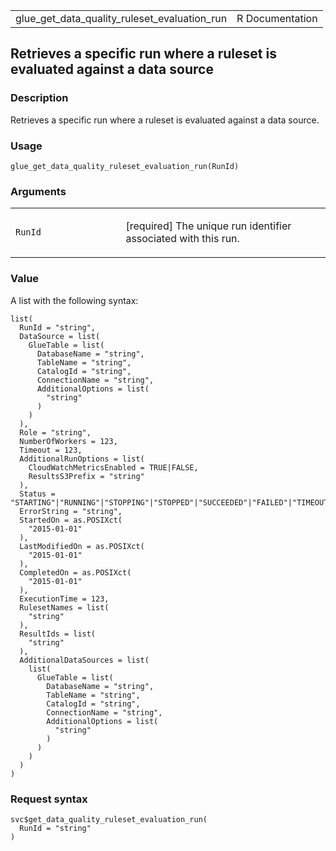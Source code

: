 <table style="width: 100%;">
<tbody>
<tr class="odd">
<td>glue_get_data_quality_ruleset_evaluation_run</td>
<td style="text-align: right;">R Documentation</td>
</tr>
</tbody>
</table>

## Retrieves a specific run where a ruleset is evaluated against a data source

### Description

Retrieves a specific run where a ruleset is evaluated against a data
source.

### Usage

    glue_get_data_quality_ruleset_evaluation_run(RunId)

### Arguments

<table>
<colgroup>
<col style="width: 35%" />
<col style="width: 65%" />
</colgroup>
<tbody>
<tr class="odd">
<td><code
id="glue_get_data_quality_ruleset_evaluation_run_:_RunId">RunId</code></td>
<td><p>[required] The unique run identifier associated with this
run.</p></td>
</tr>
</tbody>
</table>

### Value

A list with the following syntax:

    list(
      RunId = "string",
      DataSource = list(
        GlueTable = list(
          DatabaseName = "string",
          TableName = "string",
          CatalogId = "string",
          ConnectionName = "string",
          AdditionalOptions = list(
            "string"
          )
        )
      ),
      Role = "string",
      NumberOfWorkers = 123,
      Timeout = 123,
      AdditionalRunOptions = list(
        CloudWatchMetricsEnabled = TRUE|FALSE,
        ResultsS3Prefix = "string"
      ),
      Status = "STARTING"|"RUNNING"|"STOPPING"|"STOPPED"|"SUCCEEDED"|"FAILED"|"TIMEOUT",
      ErrorString = "string",
      StartedOn = as.POSIXct(
        "2015-01-01"
      ),
      LastModifiedOn = as.POSIXct(
        "2015-01-01"
      ),
      CompletedOn = as.POSIXct(
        "2015-01-01"
      ),
      ExecutionTime = 123,
      RulesetNames = list(
        "string"
      ),
      ResultIds = list(
        "string"
      ),
      AdditionalDataSources = list(
        list(
          GlueTable = list(
            DatabaseName = "string",
            TableName = "string",
            CatalogId = "string",
            ConnectionName = "string",
            AdditionalOptions = list(
              "string"
            )
          )
        )
      )
    )

### Request syntax

    svc$get_data_quality_ruleset_evaluation_run(
      RunId = "string"
    )

